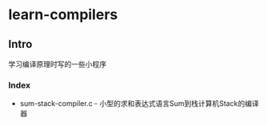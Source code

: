 learn-compilers
===============

## Intro

学习编译原理时写的一些小程序

### Index

* sum-stack-compiler.c - 小型的求和表达式语言Sum到栈计算机Stack的编译器

